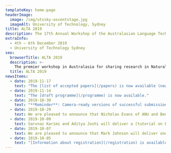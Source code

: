 ```yaml
---
templateKey: home-page
headerImage:
  image: /img/utssky-ascentstage.jpg
  imageAlt: University of Technology, Sydney
title: ALTA 2019
description: The 17th Annual Workshop of the Australasian Language Technology Association
extraInfo: 
  - 4th – 6th December 2019
  - University of Technology Sydney
seo:
  browserTitle: ALTA 2019
  description: >-
    The premier workshop in Australasia for sharing research in Natural Language Processing and Computational Lingustics. Submissions from students, academics and industry researchers are welcome.
  title: ALTA 2019
newsItems:
  - date: 2019-11-17
    text: "The [list of accepted papers](/papers) is now available (now including posters)."
  - date: 2019-11-14
    text: "The [draft programme](/programme) is now available."
  - date: 2019-10-30
    text: "**Reminder**: Camera-ready versions of successful submissions are due on the 8th of November. [Instructions](/for-authors) are available."
  - date: 2019-10-29
    text: We are pleased to announce that Nicholas Evans of ANU and Ben Foley of UQ will deliver a joint [keynote presentation](/keynotes) 
  - date: 2019-10-09
    text: Sarvnaz Karimi and Aditya Joshi will deliver a [tutorial on BioNLP](/tutorial)
  - date: 2019-10-07
    text: We are pleased to announce that Mark Johnson will deliver one of the [keynotes](/keynotes)
  - date: 2019-10-05
    text: "[Information about registration](/registration) is available and the [registration site](https://www.trybooking.com/book/sessions?eid=561083&embed=true) is now open"
---
```

